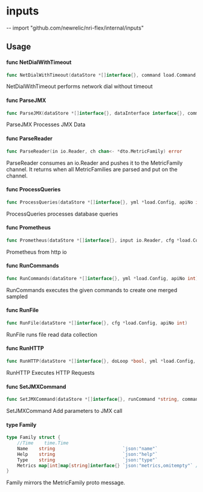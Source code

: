 # inputs
--
    import "github.com/newrelic/nri-flex/internal/inputs"


## Usage

#### func  NetDialWithTimeout

```go
func NetDialWithTimeout(dataStore *[]interface{}, command load.Command, dataSample *map[string]interface{}, api load.API, processType *string)
```
NetDialWithTimeout performs network dial without timeout

#### func  ParseJMX

```go
func ParseJMX(dataStore *[]interface{}, dataInterface interface{}, command load.Command, dataSample *map[string]interface{})
```
ParseJMX Processes JMX Data

#### func  ParseReader

```go
func ParseReader(in io.Reader, ch chan<- *dto.MetricFamily) error
```
ParseReader consumes an io.Reader and pushes it to the MetricFamily channel. It
returns when all MetricFamilies are parsed and put on the channel.

#### func  ProcessQueries

```go
func ProcessQueries(dataStore *[]interface{}, yml *load.Config, apiNo int)
```
ProcessQueries processes database queries

#### func  Prometheus

```go
func Prometheus(dataStore *[]interface{}, input io.Reader, cfg *load.Config, api *load.API)
```
Prometheus from http io

#### func  RunCommands

```go
func RunCommands(dataStore *[]interface{}, yml *load.Config, apiNo int)
```
RunCommands executes the given commands to create one merged sampled

#### func  RunFile

```go
func RunFile(dataStore *[]interface{}, cfg *load.Config, apiNo int)
```
RunFile runs file read data collection

#### func  RunHTTP

```go
func RunHTTP(dataStore *[]interface{}, doLoop *bool, yml *load.Config, api load.API, reqURL *string)
```
RunHTTP Executes HTTP Requests

#### func  SetJMXCommand

```go
func SetJMXCommand(dataStore *[]interface{}, runCommand *string, command load.Command, api load.API, config *load.Config)
```
SetJMXCommand Add parameters to JMX call

#### type Family

```go
type Family struct {
	//Time    time.Time
	Name    string                         `json:"name"`
	Help    string                         `json:"help"`
	Type    string                         `json:"type"`
	Metrics map[int]map[string]interface{} `json:"metrics,omitempty"` // Either metric or summary.
}
```

Family mirrors the MetricFamily proto message.
